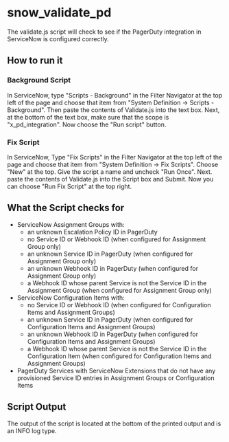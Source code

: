 # snow_validate_pd

The validate.js script will check to see if the PagerDuty integration in ServiceNow 
is configured correctly.

## How to run it

### Background Script

In ServiceNow, type "Scripts - Background" in the Filter Navigator at the top left of the page 
and choose that item from "System Definition -> Scripts - Background". Then paste the contents
of Validate.js into the text box. Next, at the bottom of the text box, make sure that the scope
is "x_pd_integration". Now choose the "Run script" button.

### Fix Script

In ServiceNow, Type "Fix Scripts" in the Filter Navigator at the top left of the page 
and choose that item from "System Definition -> Fix Scripts". Choose "New" at the top. Give the script
a name and uncheck "Run Once". Next. paste the contents of Validate.js into the Script box and Submit.
Now you can choose "Run Fix Script" at the top right.

## What the Script checks for

* ServiceNow Assignment Groups with:
  * an unknown Escalation Policy ID in PagerDuty
  * no Service ID or Webhook ID (when configured for Assignment Group only)
  * an unknown Service ID in PagerDuty (when configured for Assignment Group only)
  * an unknown Webhook ID in PagerDuty (when configured for Assignment Group only)
  * a Webhook ID whose parent Service is not the Service ID in the Assignment Group (when configured for Assignment Group only)
* ServiceNow Configuration Items with:
  * no Service ID or Webhook ID (when configured for Configuration Items and Assignment Groups)
  * an unknown Service ID in PagerDuty (when configured for Configuration Items and Assignment Groups)
  * an unknown Webhook ID in PagerDuty (when configured for Configuration Items and Assignment Groups)
  * a Webhook ID whose parent Service is not the Service ID in the Configuration Item (when configured for Configuration Items and Assignment Groups)
* PagerDuty Services with ServiceNow Extensions that do not have any provisioned Service ID entries in Assignment Groups or Configuration Items 

## Script Output
The output of the script is located at the bottom of the printed output and is an INFO log type.